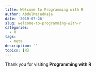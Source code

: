 ```yaml
---
title: Welcome to Programming with R
author: AbdulMajedRaja
date: '2019-07-26'
slug: welcome-to-programming-with-r
categories:
  - R
tags:
  - meta
description: ''
topics: [R]
---
```


Thank you for visiting **Programming with R**